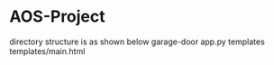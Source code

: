 # AOS-Project

directory structure is as shown below
garage-door
app.py templates
templates/main.html

